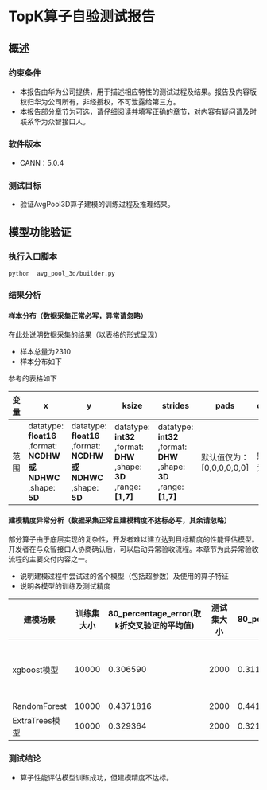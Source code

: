 # TopK算子自验测试报告

## 概述
### 约束条件
+ 本报告由华为公司提供，用于描述相应特性的测试过程及结果。报告及内容版权归华为公司所有，非经授权，不可泄露给第三方。
+ 本报告部分章节为可选，请仔细阅读并填写正确的章节，对内容有疑问请及时联系华为众智接口人。
### 软件版本
+ CANN：5.0.4
### 测试目标
+ 验证AvgPool3D算子建模的训练过程及推理结果。
## 模型功能验证
### 执行入口脚本
`python  avg_pool_3d/builder.py`

### 结果分析
#### 样本分布（数据采集正常必写，异常请忽略）
在此处说明数据采集的结果（以表格的形式呈现）
+ 样本总量为2310
+ 样本分布如下

参考的表格如下

| 变量 | x                                                              | y                                                              | ksize                                                                | strides                                                               | pads                     | ceil_mode       | count_include_pad  | divisor_override    | data_format         |
| ---- | ------------------------------------------------------------- | -------------------------------------------------------------- | --------------------------------------------------------------------- | --------------------------------------------------------------------- | ------------------------ | ---------------- | ------------------ | ------------------- | ------------------- |
| 范围 | datatype: **float16** ,format: **NCDHW或NDHWC** ,shape: **5D** | datatype: **float16** ,format: **NCDHW或NDHWC** ,shape: **5D** | datatype: **int32** ,format: **DHW** ,shape: **3D** ,range: **[1,7]** | datatype: **int32** ,format: **DHW** ,shape: **3D** ,range: **[1,7]** | 默认值仅为：[0,0,0,0,0,0] | 默认值仅为：False | 默认值仅为：True    | 默认值仅为：False    | **'NCDHW'或'NDHWC'**    |

#### 建模精度异常分析（数据采集正常且建模精度不达标必写，其余请忽略）
部分算子由于底层实现的复杂性，开发者难以建立达到目标精度的性能评估模型。开发者在与众智接口人协商确认后，可以启动异常验收流程。本章节为此异常验收流程的主要交付内容之一。
+ 说明建模过程中尝试过的各个模型（包括超参数）及使用的算子特征
+ 说明各模型的训练及测试精度

| 建模场景                                        | 训练集大小 | 80_percentage_error(取k折交叉验证的平均值) | 测试集大小 | 80_percentage_error | 模型超参数 | 算子特征                                                                                       |
|---------------------------------------------|-------|---------------------------------|-------|---------------------|------|--------------------------------------------------------------------------------------------|
|  xgboost模型   | 10000      | 0.306590                                | 2000        | 0.311906            | learning_rate=0.10，n_estimators=625，max_depth=6，subsample=0.6，colsample_bytree=1 | flops,N,Cin,x_size,k_size,s_size,x_d,x_h,x_w,y_d,y_h,y_w,k_d,k_h,k_w,s_d,s_h,s_w,data_famat,y_size |
|  RandomForest   | 10000      | 0.4371816                                | 2000        | 0.441056            | n_estimators=625,max_depth=6 | flops,N,Cin,x_size,k_size,s_size,x_d,x_h,x_w,y_d,y_h,y_w,k_d,k_h,k_w,s_d,s_h,s_w,data_famat,y_size |
|  ExtraTrees模型   | 10000      | 0.329364                                | 2000        | 0.32182            | n_estimators=625,max_depth=6 | flops,N,Cin,x_size,k_size,s_size,x_d,x_h,x_w,y_d,y_h,y_w,k_d,k_h,k_w,s_d,s_h,s_w,data_famat,y_size |

### 测试结论
+ 算子性能评估模型训练成功，但建模精度不达标。